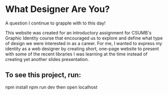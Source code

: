 # What Designer Are You?
A question I continue to grapple with to this day!

This website was created for an introductory assignment for CSUMB's Graphic Identity course that encouraged us to explore and define what type of design we were interested in as a career.
For me, I wanted to express my identity as a web designer by creating short, one-page website to present with some of the recent libraries I was learning at the time instead of creating yet another slides presentation. 

## To see this project, run:
npm install
npm run dev
then open localhost
